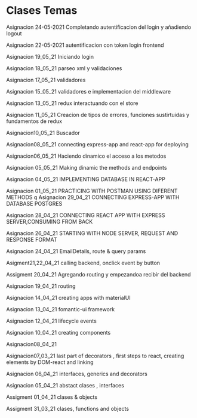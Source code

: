 # Clases Temas
Asignacion 24-05-2021 Completando autentificacion del login y añadiendo logout

Asignacion 22-05-2021 autentificacion con token login frontend

Asignacion 19_05_21 Iniciando login

Asignacion 18_05_21 parseo xml y validaciones

Asignacion 17_05_21 validadores 

Asignacion 15_05_21 validadores e implementacion del middleware

Asignacion 13_05_21 redux interactuando con el store 

Asignacion 11_05_21 Creacion de tipos de errores, funciones sustirtuidas y fundamentos de redux

Asignacion10_05_21 Buscador

Asignacion08_05_21 connecting express-app and react-app for deploying

Asignacion06_05_21 Haciendo dinamico el acceso a los metodos

Asignacion 05_05_21 Making dinamic the methods and endpoints

Asignacion 04_05_21 IMPLEMENTING DATABASE IN REACT-APP

Asignacion 01_05_21 PRACTICING WITH POSTMAN USING DIFERENT METHODS
q
Asignacion 29_04_21 CONNECTING EXPRESS-APP WITH DATABASE POSTGRES

Asignacion 28_04_21 CONNECTING REACT APP WITH EXPRESS SERVER,CONSUMING FROM BACK

Asignacion 26_04_21 STARTING WITH NODE SERVER, REQUEST AND RESPONSE FORMAT

Asignacion 24_04_21 EmailDetails, route & query params

Asigment21,22_04_21 calling backend, onclick event by button

Assigment 20_04_21 Agregando routing y empezandoa recibir del backend

Asignacion 19_04_21 routing

Asignacion 14_04_21 creating apps with materialUI

Asignacion 13_04_21 fomantic-ui framework

Asignacion 12_04_21 lifecycle events

Asignacion 10_04_21 creating components

Asignacion08_04_21

Asignacion07_03_21 last part of decorators , first steps to react, creating elements by DOM-react and linking

Asignacion 06_04_21 interfaces, generics and decorators

Asignacion 05_04_21 abstact clases , interfaces

Assigment 01_04_21 clases & objects

Assigment 31_03_21 clases, functions and objects
